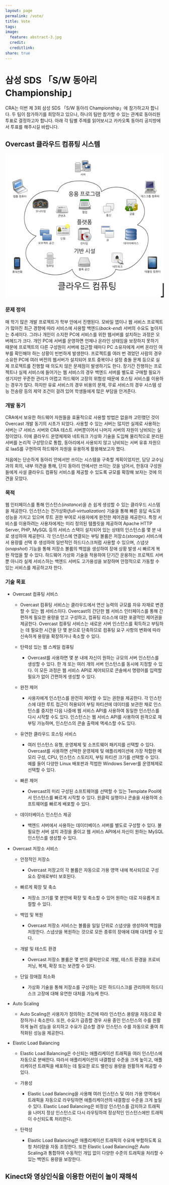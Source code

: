 ```yaml
---
layout: page
permalink: /vote/
title: Vote
tags:
image:
  feature: abstract-3.jpg
  credit:
  creditlink:
share: true
---
```


# 삼성 SDS 「S/W 동아리 Championship」

CRA는 이번 제 3회 삼성 SDS 「S/W 동아리 Championship」에 참가하고자 합니다. 두 팀이 참가하기를 희망하고 있으나, 하나의 팀만 참가할 수 있는 관계로 동아리원 투표로 결정하고자 합니다. 아래 각 팀별 주제를 읽어보시고 카카오톡 동아리 공지방에서 투표를 해주시길 바랍니다.

## Overcast 클라우드 컴퓨팅 시스템

![Alt text](/images/overcast-1.png)

### 문제 정의

매 학기 많은 개발 프로젝트가 학부 안에서 진행된다. 모바일 앱이나 웹 서비스 프로젝트가 많아진 최근 경향에 따라 서비스에 사용할 백엔드(_back-end_) 서버의 수요도 높아지는 추세이다. 그러나 개인이 소지한 PC에 서비스를 위한 웹서버를 설치하는 과정은 오버헤드가 크다. 개인 PC에 서버를 운영하면 언제나 온라인 상태임을 보장하지 못하기 때문에 프로젝트의 다른 구성원이 서버에 접근할 때마다 PC 소유자에게 서버 온라인 여부를 확인해야 하는 상황이 빈번하게 발생한다. 프로젝트를 여러 번 겪었던 사람의 경우 소유한 PC에 여러 버전의 웹서버가 설치되어 포트 중복이나 설정 충돌 문제 등으로 실제 프로젝트를 진행할 때 의도치 않은 문제점이 발생하기도 한다. 장기간 진행하는 프로젝트나 실제 서비스에 들어가는 웹 서비스의 경우 백엔드 서버를 별도로 구매할 필요가 생기지만 꾸준한 관리가 어렵고 하드웨어 고장의 위험성 때문에 호스팅 서비스를 이용하는 경우가 많다. 하지만 유료 서비스의 경우 비용의 문제, 무료 서비스의 경우 시스템 성능 전송량 등의 제약 조건이 걸려 있어 학생들에게 많은 부담을 안겨준다.

### 개발 동기

CRA에서 보유한 하드웨어 자원들을 효율적으로 사용할 방법은 없을까 고민했던 것이 Overcast 개발 동기의 시초가 되었다. 사용할 수 있는 서버는 많지만 실제로 사용하는 서버는 i7 서비스 서버와 CRA 테스트 서버뿐이어서 나머지 서버의 자원이 낭비되는 실정이었다. 이에 클라우드 운영체제와 네트워크 가상화 기술을 도입해 물리적으로 분리된 서버를 논리적 구성망으로 통합, 동아리에서 사용되지 않고 낭비되는 서버 유휴 자원으로 IaaS를 구현하여 하드웨어 자원을 유용하게 활용해보고자 했다.

처음에는 단순하게 동아리 안에서만 쓰이는 시스템을 구축할 계획이었지만, 담당 교수님과의 회의, 내부 의견을 통해, 단지 동아리 안에서만 쓰이는 것을 넘어서, 한동대 구성원들에게 사설 클라우드 컴퓨팅 서비스를 제공할 수 있도록 규모를 확장해 보자는 것에 의견을 모았다.

### 목적

웹 인터페이스를 통해 인스턴스(_instance_)을 손 쉽게 생성할 수 있는 클라우드 시스템을 제공한다. 인스턴스는 전가상화(_full-virtualization_) 기술을 통해 빠른 응답 속도와 성능을 가지고 있으며 루트 권한 부여로 사용자에게 완전한 제어권을 제공한다. 특정 서비스를 이용하려는 사용자에게는 미리 정의된 템플릿을 제공하여 Apache HTTP Server, PHP, MySQL 등의 서비스 스택이 설치되어 있는 상태의 인스턴스를 몇 분 내로 생성하여 제공한다. 각 인스턴스에 연결되는 부팅 볼륨은 저장소(_storage_) 서비스에서 용량를 선택 후 생성하여 일반적인 하드디스크처럼 사용할 수 있으며, 스냅샷(_snapshot_) 기능을 통해 저장소 볼륨의 백업을 생성하여 장애 상황 발생 시 빠르게 복원 작업을 할 수 있다. 하드웨어 가상화 기술을 적용하여 단기간 운용하는 프로젝트 서버뿐 아니라 실제 서비스하는 백엔드 서버도 고가용성을 보장하며 안정적으로 가동할 수 있는 서비스를 제공하고자 한다.

### 기술 목표

* Overcast 컴퓨팅 서비스

  - Overcast 컴퓨팅 서비스는 클라우드에서 연산 능력의 규모를 자유 자재로 변경할 수 있는 웹 서비스이다. Overcast의 간단한 웹 서비스 인터페이스를 통해 간편하게 필요한 용량을 얻고 구성하고, 컴퓨팅 리소스에 대한 포괄적인 제어권을 제공한다. Overcast 컴퓨팅 서비스는 새로운 서버 인스턴스를 획득하고 부팅하는 데 필요한 시간을 단 몇 분으로 단축하므로 컴퓨팅 요구 사항의 변화에 따라 신속하게 용량을 확장하거나 축소할 수 있다.

  * 탄력성 있는 웹 스케일 컴퓨팅

    - Overcast를 사용하면 몇 분 내에 자신이 원하는 규모의 서버 인스턴스를 생성할 수 있다. 한 개 또는 여러 개의 서버 인스턴스를 동시에 지정할 수 있다. 이 모든 과정은 웹 서비스 API로 제어되므로 콘솔에서 명령어를 입력할 필요가 없이 간편하게 생성할 수 있다.

  * 완전 제어

    - 사용자에게 인스턴스를 완전히 제어할 수 있는 권한을 제공한다. 각 인스턴스에 대한 루트 접근이 허용되어 부팅 파티션에 데이터를 보관한 채로 인스턴스를 중지한 다음 나중에 웹 서비스 API를 사용하여 동일한 인스턴스를 다시 시작할 수도 있다. 인스턴스는 웹 서비스 API를 사용하여 원격으로 재부팅 가능하며, 인스턴스의 콘솔 출력에 액세스할 수도 있다.

  * 유연한 클라우드 호스팅 서비스

    - 여러 인스턴스 유형, 운영체제 및 소프트웨어 패키지를 선택할 수 있다. Overcast를 사용하면 선택한 운영체제 및 애플리케이션에 가장 적합한 메모리 구성, CPU, 인스턴스 스토리지, 부팅 파티션 크기를 선택할 수 있다. 예를 들어 다양한 Linux 배포판과 적법한 Windows Server를 운영체제로 선택할 수 있다.

  * 빠른 제어

    - Overcast의 미리 구성된 소프트웨어를 선택할 수 있는 Template Pool에서 인스턴스를 빠르게 시작할 수 있다. 원클릭 실행이나 콘솔을 사용하여 소프트웨어를 빠르게 배포할 수 있다.

  * 데이터베이스 인스턴스 제공

    - 백엔드 서버에서 사용하는 데이터베이스 서버를 별도로 구성할 수 있다. 불필요한 서버 설치 과정을 줄이고 웹 서비스 API에서 자신이 원하는 MySQL 인스턴스를 생성할 수 있다.

* Overcast 저장소 서비스

  - 안정적인 저장소

    - Overcast 저장고의 각 볼륨은 자동으로 가용 영역 내에 복사되므로 구성 요소 장애로부터 보호된다.

  - 빠르게 확장 및 축소

    - 저장소 크기를 몇 분안에 확장 및 축소할 수 있어 원하는 대로 자유롭게 조절할 수 있다.

  - 백업 및 복원

    - Overcast 저장소 서비스는 볼륨을 일일 단위로 스냅샷을 생성하여 백업을 저장한다. 스냅샷을 복원하는 것으로 모든 종류의 장애에 대해 대처할 수 있다.

  - 개발 및 테스트 환경

    - Overcast 저장소 볼륨은 몇 번의 클릭만으로 개발, 테스트 환경을 프로비저닝, 복제, 확장 또는 보관할 수 있다. 

  - 단일 장애점 최소화

    - 가상화 기술을 통해 저장소를 구성하는 모든 하드디스크를 관리하여 하드디스크 고장에 대해 유연한 대처를 가능케 한다.

* Auto Scaling

  - Auto Scaling은 사용자가 정의하는 조건에 따라 인스턴스 용량을 자동으로 확장하거나 축소한다. 또한, 수요가 급증할 경우 사용 중인 인스턴스의 수를 원활하게 늘려 성능을 유지하고 수요가 감소할 경우 인스턴스 수를 자동으로 줄여 최적화된 성능을 제공한다.

* Elastic Load Balancing

  - Elastic Load Balancing은 수신되는 애플리케이션 트래픽을 여러 인스턴스에 자동으로 분배한다. 따라서 애플리케이션의 내결함성 수준을 크게 높이고, 애플리케이션 트래픽을 배포하는 데 필요한 로드 밸런싱 용량을 원활하게 제공할 수 있다.

  - 가용성

    - Elastic Load Balancing을 사용해 여러 인스턴스 및 여러 가용 영역에서 트래픽을 자동으로 라우팅하면 애플리케이션의 내결함성 수준을 크게 높일 수 있다. Elastic Load Balancing은 비정상 인스턴스를 감지하고 트래픽을 나머지 정상 인스턴스로 다시 라우팅하여 정상적인 인스턴스에만 트래픽이 수신되도록 처리한다.

  - 탄력성

    - Elastic Load Balancing은 애플리케이션 트래픽의 수요에 부합하도록 요청 처리량을 자동 조정한다. 또한 Elastic Load Balancing은 Auto Scaling과 통합하여 수동적인 개입 없이 다양한 수준의 트래픽을 처리할 수 있는 백엔드 용량을 보장한다.

## Kinect와 영상인식을 이용한 어린이 놀이 재해석



